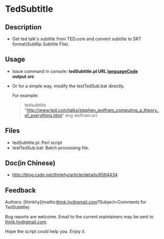 TedSubtitle
====================

Description
--------------
  * Get ted talk's subtitle from TED.com and convert subtitle to SRT format(SubRip Subtitle File). 

Usage
--------
 * Issue command in console: **tedSubtitle.pl URL [languageCode](https://github.com/thinkhy/TedSubtitle/wiki/Language-Code) output.src** 
 * Or for a simple way, modify the testTedSub.bat directly.

   For example:

    >  tedsubtitle "http://www.ted.com/talks/stephen_wolfram_computing_a_theory_of_everything.html"  eng wolfram.srt 

Files
--------
  * tedSubtitle.pl:   Perl script   
  * testTedSub.bat:   Batch processing file.

Doc(in Chinese)
-----------------
  * http://blog.csdn.net/thinkhy/article/details/6564434   


Feedback
-------------

Authors: [thinkhy](mailto:think.hy@gmail.com?Subject=Comments for TedSubtitle)

Bug reports are welcome. Email to the current maintainers may be sent to <think.hy@gmail.com>.

Hope the script could help you. Enjoy it.
